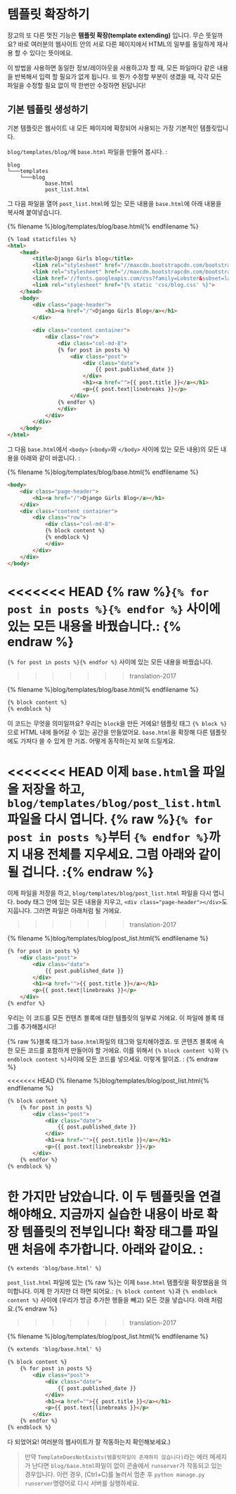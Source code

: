 # 템플릿 확장하기

장고의 또 다른 멋진 기능은 __템플릿 확장(template extending)__ 입니다. 무슨 뜻일까요? 바로 여러분의 웹사이트 안의 서로 다른 페이지에서 HTML의 일부를 동일하게 재사용 할 수 있다는 뜻이에요.

이 방법을 사용하면 동일한 정보/레이아웃을 사용하고자 할 때, 모든 파일마다 같은 내용을 반복해서 입력 할 필요가 없게 됩니다. 또 뭔가 수정할 부분이 생겼을 때, 각각 모든 파일을 수정할 필요 없이 딱 한번만 수정하면 된답니다!

## 기본 템플릿 생성하기

기본 템플릿은 웹사이트 내 모든 페이지에 확장되어 사용되는 가장 기본적인 템플릿입니다.

`blog/templates/blog/`에 `base.html` 파일을 만들어 봅시다. :

    blog
    └───templates
        └───blog
                base.html
                post_list.html


그 다음 파일을 열어 `post_list.html`에 있는 모든 내용을 `base.html`에 아래 내용을 복사해 붙여넣습니다.

{% filename %}blog/templates/blog/base.html{% endfilename %}
```html
{% load staticfiles %}
<html>
    <head>
        <title>Django Girls blog</title>
        <link rel="stylesheet" href="//maxcdn.bootstrapcdn.com/bootstrap/3.2.0/css/bootstrap.min.css">
        <link rel="stylesheet" href="//maxcdn.bootstrapcdn.com/bootstrap/3.2.0/css/bootstrap-theme.min.css">
        <link href='//fonts.googleapis.com/css?family=Lobster&subset=latin,latin-ext' rel='stylesheet' type='text/css'>
        <link rel="stylesheet" href="{% static 'css/blog.css' %}">
    </head>
    <body>
        <div class="page-header">
            <h1><a href="/">Django Girls Blog</a></h1>
        </div>

        <div class="content container">
            <div class="row">
                <div class="col-md-8">
                {% for post in posts %}
                    <div class="post">
                        <div class="date">
                            {{ post.published_date }}
                        </div>
                        <h1><a href="">{{ post.title }}</a></h1>
                        <p>{{ post.text|linebreaks }}</p>
                    </div>
                {% endfor %}
                </div>
            </div>
        </div>
    </body>
</html>
```

그 다음 `base.html`에서 `<body>` (`<body>`와 `</body>` 사이에 있는 모든 내용)의 모든 내용을 아래와 같이 바꿉니다. :

{% filename %}blog/templates/blog/base.html{% endfilename %}
```html
<body>
    <div class="page-header">
        <h1><a href="/">Django Girls Blog</a></h1>
    </div>
    <div class="content container">
        <div class="row">
            <div class="col-md-8">
            {% block content %}
            {% endblock %}
            </div>
        </div>
    </div>
</body>
```

<<<<<<< HEAD
{% raw %}`{% for post in posts %}{% endfor %}` 사이에 있는 모든 내용을 바꿨습니다.: {% endraw %}
=======
`{% for post in posts %}{% endfor %}` 사이에 있는 모든 내용을 바꿨습니다.
>>>>>>> translation-2017

{% filename %}blog/templates/blog/base.html{% endfilename %}
```html
{% block content %}
{% endblock %}
```

이 코드는 무엇을 의미일까요? 우리는 `block`을 만든 거에요! 템플릿 태그 `{% block %}`으로 HTML 내에 들어갈 수 있는 공간을 만들었어요. `base.html`을 확장해 다른 템플릿에도 가져다 쓸 수 있게 한 거죠. 어떻게 동작하는지 보여 드릴게요.

<<<<<<< HEAD
이제 `base.html`을 파일을 저장을 하고, `blog/templates/blog/post_list.html` 파일을 다시 엽니다. 
{% raw %}`{% for post in posts %}`부터 `{% endfor %}`까지 내용 전체를 지우세요. 그럼 아래와 같이 될 겁니다. :{% endraw %}
=======
이제 파일을 저장을 하고, `blog/templates/blog/post_list.html` 파일을 다시 엽니다. body 태그 안에 있는 모든 내용을 지우고, `<div class="page-header"></div>`도 지웁니다. 그러면 파일은 아래처럼 될 거에요.
>>>>>>> translation-2017


{% filename %}blog/templates/blog/post_list.html{% endfilename %}
```html
{% for post in posts %}
    <div class="post">
        <div class="date">
            {{ post.published_date }}
        </div>
        <h1><a href="">{{ post.title }}</a></h1>
        <p>{{ post.text|linebreaks }}</p>
    </div>
{% endfor %}
```

우리는 이 코드를 모든 컨텐츠 블록에 대한 템플릿의 일부로 거에요.
이 파일에 블록 태그를 추가해봅시다!

{% raw %}블록 태그가 `base.html`파일의 태그와 일치해야겠죠. 또 콘텐츠 블록에 속한 모든 코드를 포함하게 만들어야 할 거에요. 이를 위해서 `{% block content %}`와 `{% endblock content %}`사이에 모든 코드를 넣으세요. 이렇게 말이죠. : {% endraw %}

<<<<<<< HEAD
{% filename %}blog/templates/blog/post_list.html{% endfilename %}
```html
{% block content %}
    {% for post in posts %}
        <div class="post">
            <div class="date">
                {{ post.published_date }}
            </div>
            <h1><a href="">{{ post.title }}</a></h1>
            <p>{{ post.text|linebreaksbr }}</p>
        </div>
    {% endfor %}
{% endblock %}
```

한 가지만 남았습니다. 이 두 템플릿을 연결해야해요. 지금까지 실습한 내용이 바로 확장 템플릿의 전부입니다! 확장 태그를 파일 맨 처음에 추가합니다. 아래와 같이요. :
=======
    {% extends 'blog/base.html' %}


`post_list.html` 파일에 있는 {% raw %}는 이제 `base.html` 템플릿을 확장했음을 의미합니다. 이제 한 가지만 더 하면 되어요.: `{% block content %}`과 `{% endblock content %}` 사이에 (우리가 방금 추가한 행들을 빼고) 모든 것을 넣습니다. 아래 처럼요.{% endraw %}
>>>>>>> translation-2017

{% filename %}blog/templates/blog/post_list.html{% endfilename %}
```html
{% extends 'blog/base.html' %}

{% block content %}
    {% for post in posts %}
        <div class="post">
            <div class="date">
                {{ post.published_date }}
            </div>
            <h1><a href="">{{ post.title }}</a></h1>
            <p>{{ post.text|linebreaks }}</p>
        </div>
    {% endfor %}
{% endblock %}
```

다 되었어요! 여러분의 웹사이트가 잘 작동하는지 확인해보세요.)

> 만약 `TemplateDoesNotExists(템플릿파일이 존재하지 않습니다)`라는 에러 메세지가 난다면 `blog/base.html`파일이 없이 콘솔에서 `runserver`가 작동되고 있는 경우입니다. 이런 경우, (Ctrl+C)를 눌러서 멈춘 후 `python manage.py runserver`명령어로 다시 서버를 실행하세요.
